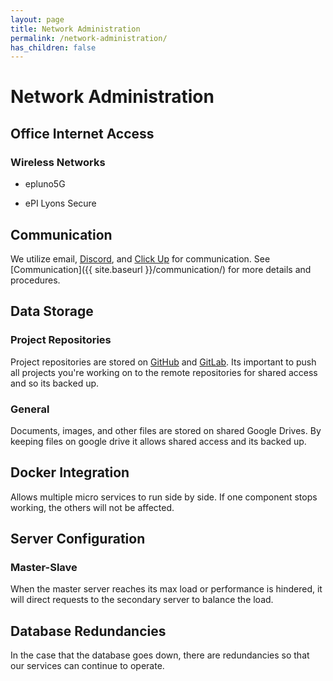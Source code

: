 ```yaml
---
layout: page
title: Network Administration
permalink: /network-administration/
has_children: false
---
```


# Network Administration

## Office Internet Access

### Wireless Networks

- epluno5G

- ePI Lyons Secure 

## Communication

We utilize email, [Discord](http://discord.com/), and [Click Up](https://clickup.com/) for communication. See [Communication]({{ site.baseurl }}/communication/) for more details and procedures.

## Data Storage

### Project Repositories

Project repositories are stored on [GitHub](https://github.com/orgs/epluno/dashboard) and [GitLab](https://gitlab.com/epluno). Its important to push all projects you're working on to the remote repositories for shared access and so its backed up.

### General

Documents, images, and other files are stored on shared Google Drives. By keeping files on google drive it allows shared access and its backed up.

## Docker Integration

Allows multiple micro services to run side by side. If one component stops working, the others will not be affected.

## Server Configuration

### Master-Slave

When the master server reaches its max load or performance is hindered, it will direct requests to the secondary server to balance the load.

## Database Redundancies

In the case that the database goes down, there are redundancies so that our services can continue to operate.

